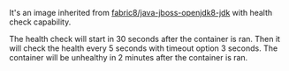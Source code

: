 It's an image inherited from [fabric8/java-jboss-openjdk8-jdk](https://hub.docker.com/r/fabric8/java-jboss-openjdk8-jdk/) with health check capability.

The health check will start in 30 seconds after the container is ran. Then it will check the health every 5 seconds with timeout option 3 seconds. The container will be unhealthy in 2 minutes after the container is ran.
